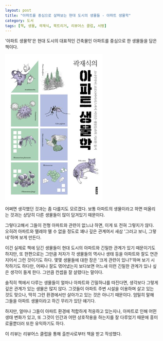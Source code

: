 ```yaml
---
layout: post
title: "아파트를 중심으로 살펴보는 현대 도시의 생물들 - 아파트 생물학"
category: 도서
tags: [책, 생물, 곽재식, 북트리거, 리뷰어스 클럽, 서평]
---
```


'아파트 생물학'은
현대 도시의 대표적인 건축물인 아파트를 중심으로 한 생물들을 담은 책이다.

![표지](/images/apartment-biology-book-h480.jpg)

어쩌면 생각했던 것과는 좀 다를지도 모르겠다.
보통 아파트의 생물이라고 하면 떠올리는 것과는 상당히 다른 생물들이 많이 담겨있기 때문이다.

그렇다고해서 그들이 전형 아파트와 관련이 없느냐 하면, 이게 또 전혀 그렇지가 않다.
오히려 아파트와 뗄레야 뗼 수 없을 정도로 꽤나 깊은 관계여서
새삼 '그러고 보니, 그렇네'하며 보게 만든다.

이건 실제로 책에 담긴 생물들이 현대 도시의 아파트와 긴밀한 관계가 있기 때문이기도 하지만,
또 한편으로는 그만큼 저자가 각 생물들의 역사나 생태 등을 아파트와 잘도 연관 지어서 그런 것이기도 하다.
몇몇 생물들에 대한 장은 '크게 관련이 있나?'하며 보기 시작하기도 하다만,
어찌나 잘도 엮어냈는지 보다보면 어느새 이런 긴밀한 관계가 있나 싶은 생각이 들게 한다.
그만큼 컨셉을 잘 살렸다는 말이다.

솔직히 책에서 다루는 생물들이 얼마나 아파트와 긴밀하냐를 따진다면,
생각보다 그렇게 깊은 관계가 있는 생물은 많지 않다.
그것들이 아파트 주변 시설을 이용하며 살고 있는 것도 맞으나,
딱히 그런 환경에서만 살아가고 있는 것은 아니기 때문이다.
엄밀히 말해 그들을 아파트 생물이라고 하긴 무리가 있단 얘기다.

하지만, 얼마나 그들이 아파트 환경에 적합하게 적응하고 있는지나,
아파트로 인해 어떤 생태 변화가 있고,
또 그것이 인간과 어떤 상호작용을 하는지를 잘 다루었기 때문에
흥미로울뿐더러 또한 유익하기도 하다.



<div class="im im-info">
이 리뷰는 리뷰어스 클럽을 통해 출판사로부터 책을 받고 작성했다.
</div>
